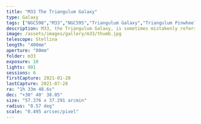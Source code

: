 ```yaml
---
title: "M33 The Triangulum Galaxy"
type: Galaxy
tags: ["NGC598","M33","NGC595","Triangulum Galaxy","Triangulum Pinwheel","NGC 604"]
description: M33, the Triangulum Galaxy, is sometimes mistakenly referred to as the Pinwheel Galaxy (that title is held by M101). It is one of the few galaxies visible to the naked eye.
image: /assets/images/gallery/m33/thumb.jpg
telescope: Stellina
length: "400mm"
aperture: "80mm"
folder: m33
exposure: 10
lights: 901
sessions: 6
firstCapture: 2021-01-20
lastCapture: 2021-07-28
ra: "1h 33m 48.6s"
dec: "+30° 40' 38.05"
size: "57.376 x 37.291 arcmin"
radius: "0.57 deg"
scale: "0.495 arcsec/pixel"
---
```

